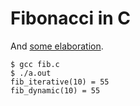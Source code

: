 # Fibonacci in C
And [some elaboration](https://madsbuch.com/100-days-of-fibonacci-day-1-c/).

```
$ gcc fib.c
$ ./a.out
fib_iterative(10) = 55
fib_dynamic(10) = 55
```

